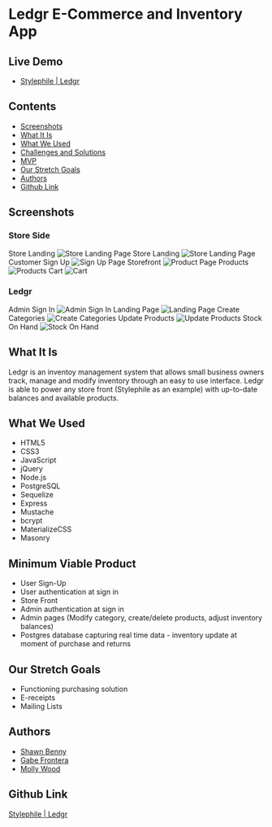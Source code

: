 # Ledgr E-Commerce and Inventory App

## Live Demo
* [Stylephile | Ledgr](https://radiant-thicket-73579.herokuapp.com/index)

## Contents
* [Screenshots](https://github.com/mollywood/Ledgr_App/blob/master/README.md#screenshots)
* [What It Is](https://github.com/mollywood/Ledgr_App/blob/master/README.md#what-it-is)
* [What We Used](https://github.com/mollywood/Ledgr_App/blob/master/README.md#what-we-used)
* [Challenges and Solutions](https://github.com/mollywood/Ledgr_App/blob/master/README.md#challenges-and-solutions)
* [MVP](https://github.com/mollywood/Ledgr_App/blob/master/README.md#minimum-viable-product)
* [Our Stretch Goals](https://github.com/mollywood/Ledgr_App/blob/master/README.md#our-stretch-goals)
* [Authors](https://github.com/mollywood/Ledgr_App/blob/master/README.md#authors)
* [Github Link](https://github.com/mollywood/Ledgr_App/blob/master/README.md#github-link)

## Screenshots
### Store Side
Store Landing
![Store Landing Page](https://i.imgur.com/RaOb6m1.png)
Store Landing
![Store Landing Page](https://i.imgur.com/dYLIF22.png)
Customer Sign Up
![Sign Up Page](https://i.imgur.com/J9aEEvT.png)
Storefront
![Product Page](https://i.imgur.com/RprkVEY.png)
Products
![Products](https://i.imgur.com/UxGKMFt.png)
Cart
![Cart](https://www.dropbox.com/s/f5olanrtrpva548/Screen%20Shot%202018-07-13%20at%209.46.13%20AM.png?raw=1)

### Ledgr
Admin Sign In
![Admin Sign In](https://www.dropbox.com/s/5uy97d2ly8p5v8t/Screen%20Shot%202018-07-13%20at%209.48.26%20AM.png?raw=1)
Landing Page
![Landing Page](https://www.dropbox.com/s/k31c67yruwjypjb/Screen%20Shot%202018-07-13%20at%209.49.01%20AM.png?raw=1)
Create Categories
![Create Categories](https://www.dropbox.com/s/zvsz39gg77qsa3w/Screen%20Shot%202018-07-13%20at%209.49.15%20AM.png?raw=1)
Update Products
![Update Products](https://www.dropbox.com/s/2b9xmw0bbbm7zr4/Screen%20Shot%202018-07-13%20at%209.49.40%20AM.png?raw=1)
Stock On Hand
![Stock On Hand](https://www.dropbox.com/s/jk5mumix5hc0i2y/Screen%20Shot%202018-07-13%20at%209.49.53%20AM.png?raw=1)

## What It Is
Ledgr is an inventoy management system that allows small business owners track, manage and modify inventory through an easy to use interface. Ledgr is able to power any store front (Stylephile as an example) with up-to-date balances and available products.

## What We Used
* HTML5
* CSS3
* JavaScript
* jQuery
* Node.js
* PostgreSQL
* Sequelize
* Express
* Mustache
* bcrypt
* MaterializeCSS
* Masonry

## Minimum Viable Product
* User Sign-Up
* User authentication at sign in
* Store Front
* Admin authentication at sign in 
* Admin pages (Modify category, create/delete products, adjust inventory balances)
* Postgres database capturing real time data - inventory update at moment of purchase and returns

## Our Stretch Goals
* Functioning purchasing solution
* E-receipts
* Mailing Lists

## Authors
* [Shawn Benny](https://github.com/sbenn9210)
* [Gabe Frontera](https://github.com/Unclechamps)
* [Molly Wood](https://github.com/mollywood)

## Github Link
[Stylephile | Ledgr](https://github.com/mollywood/Ledgr_App)

